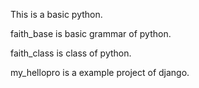 This is a basic python.

faith_base is basic grammar of python.

faith_class is class of python.

my_hellopro is a example project of django.

